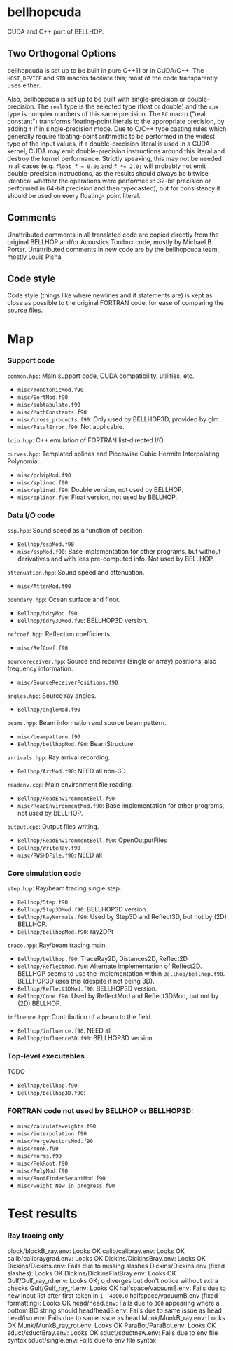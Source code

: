 # bellhopcuda
CUDA and C++ port of BELLHOP.

## Two Orthogonal Options
bellhopcuda is set up to be built in pure C++11 or in CUDA/C++. The `HOST_DEVICE`
and `STD` macros faciliate this; most of the code transparently uses either.

Also, bellhopcuda is set up to be built with single-precision or double-
precision. The `real` type is the selected type (float or double) and the `cpx`
type is complex numbers of this same precision. The `RC` macro ("real constant")
transforms floating-point literals to the appropriate precision, by adding `f`
if in single-precision mode. Due to C/C++ type casting rules which generally
require floating-point arithmetic to be performed in the widest type of the
input values, if a double-precision literal is used in a CUDA kernel, CUDA may
emit double-precision instructions around this literal and destroy the kernel
performance. Strictly speaking, this may not be needed in all cases (e.g.
`float f = 0.0;` and `f *= 2.0;` will probably not emit double-precision
instructions, as the results should always be bitwise identical whether the
operations were performed in 32-bit precision or performed in 64-bit precision
and then typecasted), but for consistency it should be used on every floating-
point literal.

## Comments
Unattributed comments in all translated code are copied directly from the original
BELLHOP and/or Acoustics Toolbox code, mostly by Michael B. Porter. Unattributed
comments in new code are by the bellhopcuda team, mostly Louis Pisha.

## Code style
Code style (things like where newlines and if statements are) is kept as close
as possible to the original FORTRAN code, for ease of comparing the source files.

# Map

### Support code

`common.hpp`: Main support code, CUDA compatibility, utilities, etc.
- `misc/monotonicMod.f90`
- `misc/SortMod.f90`
- `misc/subtabulate.f90`
- `misc/MathConstants.f90`
- `misc/cross_products.f90`: Only used by BELLHOP3D, provided by glm.
- `misc/FatalError.f90`: Not applicable.

`ldio.hpp`: C++ emulation of FORTRAN list-directed I/O.

`curves.hpp`: Templated splines and Piecewise Cubic Hermite Interpolating Polynomial.
- `misc/pchipMod.f90`
- `misc/splinec.f90`
- `misc/splined.f90`: Double version, not used by BELLHOP.
- `misc/spliner.f90`: Float version, not used by BELLHOP.

### Data I/O code

`ssp.hpp`: Sound speed as a function of position.
- `Bellhop/sspMod.f90`
- `misc/sspMod.f90`: Base implementation for other programs, but without
derivatives and with less pre-computed info. Not used by BELLHOP.

`attenuation.hpp`: Sound speed and attenuation.
- `misc/AttenMod.f90`

`boundary.hpp`: Ocean surface and floor.
- `Bellhop/bdryMod.f90`
- `Bellhop/bdry3DMod.f90`: BELLHOP3D version.

`refcoef.hpp`: Reflection coefficients.
- `misc/RefCoef.f90`

`sourcereceiver.hpp`: Source and receiver (single or array) positions, also
frequency information.
- `misc/SourceReceiverPositions.f90`

`angles.hpp`: Source ray angles.
- `Bellhop/angleMod.f90`

`beams.hpp`: Beam information and source beam pattern.
- `misc/beampattern.f90`
- `Bellhop/bellhopMod.f90`: BeamStructure

`arrivals.hpp`: Ray arrival recording.
- `Bellhop/ArrMod.f90`: NEED all non-3D

`readenv.cpp`: Main environment file reading.
- `Bellhop/ReadEnvironmentBell.f90`
- `misc/ReadEnvironmentMod.f90`: Base implementation for other programs, not
used by BELLHOP.

`output.cpp`: Output files writing.
- `Bellhop/ReadEnvironmentBell.f90`: OpenOutputFiles
- `Bellhop/WriteRay.f90`
- `misc/RWSHDFile.f90`: NEED all

### Core simulation code

`step.hpp`: Ray/beam tracing single step.
- `Bellhop/Step.f90`
- `Bellhop/Step3DMod.f90`: BELLHOP3D version.
- `Bellhop/RayNormals.f90`: Used by Step3D and Reflect3D, but not by (2D)
BELLHOP.
- `Bellhop/bellhopMod.f90`: ray2DPt

`trace.hpp`: Ray/beam tracing main.
- `Bellhop/bellhop.f90`: TraceRay2D, Distances2D, Reflect2D
- `Bellhop/ReflectMod.f90`: Alternate implementation of Reflect2D. BELLHOP
seems to use the implementation within `Bellhop/bellhop.f90`. BELLHOP3D uses
this (despite it not being 3D).
- `Bellhop/Reflect3DMod.f90`: BELLHOP3D version.
- `Bellhop/Cone.f90`: Used by ReflectMod and Reflect3DMod, but not by (2D)
BELLHOP.

`influence.hpp`: Contribution of a beam to the field.
- `Bellhop/influence.f90`: NEED all
- `Bellhop/influence3D.f90`: BELLHOP3D version.

### Top-level executables

TODO
- `Bellhop/bellhop.f90`: 
- `Bellhop/bellhop3D.f90`: 

### FORTRAN code not used by BELLHOP or BELLHOP3D:
- `misc/calculateweights.f90`
- `misc/interpolation.f90`
- `misc/MergeVectorsMod.f90`
- `misc/munk.f90`
- `misc/norms.f90`
- `misc/PekRoot.f90`
- `misc/PolyMod.f90`
- `misc/RootFinderSecantMod.f90`
- `misc/weight New in progress.f90`


# Test results

### Ray tracing only

block/blockB_ray.env:       Looks OK
calib/calibray.env:         Looks OK
calib/calibraygrad.env:     Looks OK
Dickins/DickinsBray.env:    Looks OK
Dickins/Dickins.env:        Fails due to missing slashes
Dickins/Dickins.env (fixed slashes): Looks OK
Dickins/DickinsFlatBray.env: Looks OK
Gulf/Gulf_ray_rd.env:       Looks OK; q diverges but don't notice without extra checks
Gulf/Gulf_ray_ri.env:       Looks OK
halfspace/vacuumB.env:      Fails due to new input list after first token in `1  4000.0`
halfspace/vacuumB.env (fixed formatting): Looks OK
head/head.env:              Fails due to `300` appearing where a bottom BC string should
head/headS.env:             Fails due to same issue as head
head/iso.env:               Fails due to same issue as head
Munk/MunkB_ray.env:         Looks OK
Munk/MunkB_ray_rot.env:     Looks OK
ParaBot/ParaBot.env:        Looks OK
sduct/sductBray.env:        Looks OK
sduct/sductnew.env:         Fails due to env file syntax
sduct/single.env:           Fails due to env file syntax
